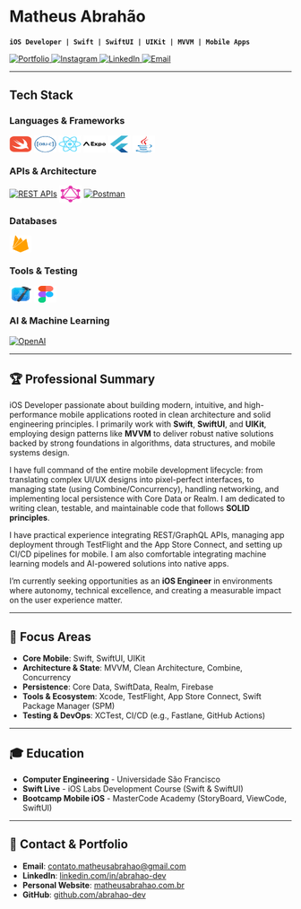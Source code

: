 # Matheus Abrahão

**`iOS Developer | Swift | SwiftUI | UIKit | MVVM | Mobile Apps`**

<p>
  <a href="http://matheusabrahao.com.br">
    <img src="https://img.shields.io/badge/Portfolio-%230071A2.svg?&style=flat-square&logo=internet-explorer&logoColor=white&color=071A2C" alt="Portfolio">
  </a>
  <a href="https://www.instagram.com/abrahao.dev">
    <img src="https://img.shields.io/badge/Instagram-%23E4405F.svg?&style=flat-square&logo=instagram&logoColor=white&color=071A2C" alt="Instagram">
  </a>
  <a href="https://www.linkedin.com/in/abrahao-dev">
    <img src="https://img.shields.io/badge/LinkedIn-%230071A2.svg?&style=flat-square&logo=linkedin&logoColor=white&color=071A2C" alt="LinkedIn">
  </a>
  <a href="mailto:contato.matheusabrahao@gmail.com">
    <img src="https://img.shields.io/badge/Email-D14836?style=flat-square&logo=gmail&logoColor=white&color=071A2C" alt="Email">
  </a>
</p>

---

## Tech Stack

### **Languages & Frameworks**
<a href="https://www.swift.org/"><img align="center" alt="TypeScript" height="30" width="40" src="https://github.com/devicons/devicon/blob/master/icons/swift/swift-original.svg"></a>
<a href="https://en.wikipedia.org/wiki/Objective-C"><img align="center" alt="Golang" height="30" width="40" src="https://github.com/devicons/devicon/blob/master/icons/objectivec/objectivec-plain.svg"></a>
<a href="https://reactnative.dev/"><img align="center" alt="Node.js" height="30" width="40" src="https://github.com/devicons/devicon/blob/master/icons/reactnative/reactnative-original.svg"></a>
<a href="https://expo.dev/"><img align="center" alt="React" height="30" width="40" src="https://github.com/devicons/devicon/blob/master/icons/expo/expo-original-wordmark.svg"></a>
<a href="https://flutter.dev/"><img align="center" alt="Next.js" height="30" width="40" src="https://github.com/devicons/devicon/blob/master/icons/flutter/flutter-original.svg"></a>
<a href="https://www.java.com"><img align="center" alt="Java" height="30" width="40" src="https://raw.githubusercontent.com/devicons/devicon/master/icons/java/java-original.svg"></a>

### **APIs & Architecture**
<a href="https://restfulapi.net"><img align="center" alt="REST APIs" height="30" width="40" src="https://keenethics.com/wp-content/uploads/2022/01/rest-api-1.svg"></a>
<a href="https://graphql.org"><img align="center" alt="GraphQL" height="30" width="40" src="https://raw.githubusercontent.com/devicons/devicon/master/icons/graphql/graphql-plain.svg"></a>
<a href="https://www.postman.com/"><img align="center" alt="Postman" height="30" width="40" src="https://www.vectorlogo.zone/logos/getpostman/getpostman-icon.svg"></a>

### **Databases**
<a href="https://firebase.google.com/"><img align="center" alt="Firebase" height="30" width="40" src="https://raw.githubusercontent.com/devicons/devicon/master/icons/firebase/firebase-plain.svg"></a>

### **Tools & Testing**
<a href="https://developer.apple.com/xcode"><img align="center" alt="Figma" height="30" width="40" src="https://raw.githubusercontent.com/devicons/devicon/refs/heads/master/icons/xcode/xcode-original.svg"></a>
<a href="https://www.figma.com"><img align="center" alt="Figma" height="30" width="40" src="https://raw.githubusercontent.com/devicons/devicon/master/icons/figma/figma-original.svg"></a>

### **AI & Machine Learning**
<a href="https://openai.com"><img align="center" alt="OpenAI" height="30" width="40" src="https://upload.wikimedia.org/wikipedia/commons/4/4d/OpenAI_Logo.svg"></a>

---

## 🏆 Professional Summary

iOS Developer passionate about building modern, intuitive, and high-performance mobile applications rooted in clean architecture and solid engineering principles. I primarily work with **Swift**, **SwiftUI**, and **UIKit**, employing design patterns like **MVVM** to deliver robust native solutions backed by strong foundations in algorithms, data structures, and mobile systems design.

I have full command of the entire mobile development lifecycle: from translating complex UI/UX designs into pixel-perfect interfaces, to managing state (using Combine/Concurrency), handling networking, and implementing local persistence with Core Data or Realm. I am dedicated to writing clean, testable, and maintainable code that follows **SOLID principles**.

I have practical experience integrating REST/GraphQL APIs, managing app deployment through TestFlight and the App Store Connect, and setting up CI/CD pipelines for mobile. I am also comfortable integrating machine learning models and AI-powered solutions into native apps.

I’m currently seeking opportunities as an **iOS Engineer** in environments where autonomy, technical excellence, and creating a measurable impact on the user experience matter.

---

## 🎯 Focus Areas
* **Core Mobile**: Swift, SwiftUI, UIKit
* **Architecture & State**: MVVM, Clean Architecture, Combine, Concurrency
* **Persistence**: Core Data, SwiftData, Realm, Firebase
* **Tools & Ecosystem**: Xcode, TestFlight, App Store Connect, Swift Package Manager (SPM)
* **Testing & DevOps**: XCTest, CI/CD (e.g., Fastlane, GitHub Actions)

---

## 🎓 Education
* **Computer Engineering** - Universidade São Francisco
* **Swift Live** - iOS Labs Development Course (Swift & SwiftUI)
* **Bootcamp Mobile iOS** - MasterCode Academy (StoryBoard, ViewCode, SwiftUI)

---

## 📩 Contact & Portfolio
- **Email**: [contato.matheusabrahao@gmail.com](mailto:contato.matheusabrahao@gmail.com)
- **LinkedIn**: [linkedin.com/in/abrahao-dev](https://www.linkedin.com/in/abrahao-dev)
- **Personal Website**: [matheusabrahao.com.br](http://matheusabrahao.com.br)
- **GitHub**: [github.com/abrahao-dev](https://github.com/abrahao-dev)
